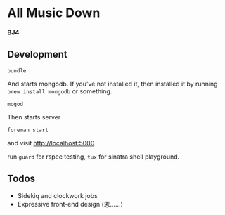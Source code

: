 All Music Down
==============

**BJ4**

## Development

```
bundle
```


And starts mongodb.
If you've not installed it, then installed it by running `brew install mongodb` or something.
```
mogod
```

Then starts server
```
foreman start 
```

and visit [http://localhost:5000](http://localhost:5000)

run `guard` for rspec testing, `tux` for sinatra shell playground.


## Todos

* Sidekiq and clockwork jobs
* Expressive front-end design (恩......)
